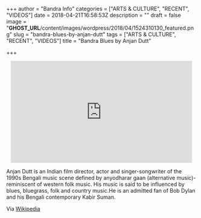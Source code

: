 +++
author = "Bandra Info"
categories = ["ARTS &amp; CULTURE", "RECENT", "VIDEOS"]
date = 2018-04-21T16:58:53Z
description = ""
draft = false
image = "__GHOST_URL__/content/images/wordpress/2018/04/1524310130_featured.png"
slug = "bandra-blues-by-anjan-dutt"
tags = ["ARTS &amp; CULTURE", "RECENT", "VIDEOS"]
title = "Bandra Blues by Anjan Dutt"

+++


<div class="video-container" style="clear: both; text-align: center;"><iframe title="Bandra Blues" width="480" height="270" src="https://www.youtube.com/embed/8Hr-dW1CHSY?feature=oembed" frameborder="0" allow="accelerometer; autoplay; encrypted-media; gyroscope; picture-in-picture" allowfullscreen></iframe></div>
<p dir="ltr">Anjan Dutt is an Indian film director, actor and singer-songwriter of the 1990s Bengali music scene defined by anyodharar gaan (alternative music)- reminiscent of western folk music. His music is said to be influenced by blues, bluegrass, folk and country music.He is an admitted fan of Bob Dylan and his Bengali contemporary Kabir Suman.</p>
<p dir="ltr">Via <a href="https://en.wikipedia.org/wiki/Anjan_Dutt" target="_blank">Wikipedia</a> </p>



